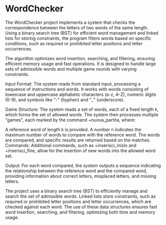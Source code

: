 # WordChecker

The WordChecker project implements a system that checks the correspondence between the letters of two words of the same length. Using a binary search tree (BST) for efficient word management and linked lists for storing constraints, the program filters words based on specific conditions, such as required or prohibited letter positions and letter occurrences.

The algorithm optimizes word insertion, searching, and filtering, ensuring efficient memory usage and fast operations. It is designed to handle large sets of admissible words and multiple game rounds with varying constraints.





Input Format: The system reads from standard input, processing a sequence of instructions and words. 
It works with words consisting of lowercase and uppercase alphabetic characters (a-z, A-Z), numeric digits (0-9), and symbols like "-" (hyphen) and "_" (underscore).

Game Structure: The system reads a set of words, each of a fixed length k, which forms the set of allowed words. 
The system then processes multiple "games", each marked by the command +nuova_partita, where:

A reference word of length k is provided.
A number n indicates the maximum number of words to compare with the reference word.
The words are compared, and specific results are returned based on the matches.
Commands: Additional commands, such as +inserisci_inizio and +inserisci_fine, allow for the insertion of new words into the allowed word set.

Output: For each word compared, the system outputs a sequence indicating the relationship between the reference word and the compared word, 
providing information about correct letters, misplaced letters, and missing letters.


The project uses a binary search tree (BST) to efficiently manage and search the set of admissible words. 
Linked lists store constraints, such as required or prohibited letter positions and letter occurrences, which are checked against each word. 
The use of these data structures ensures fast word insertion, searching, and filtering, optimizing both time and memory usage.
